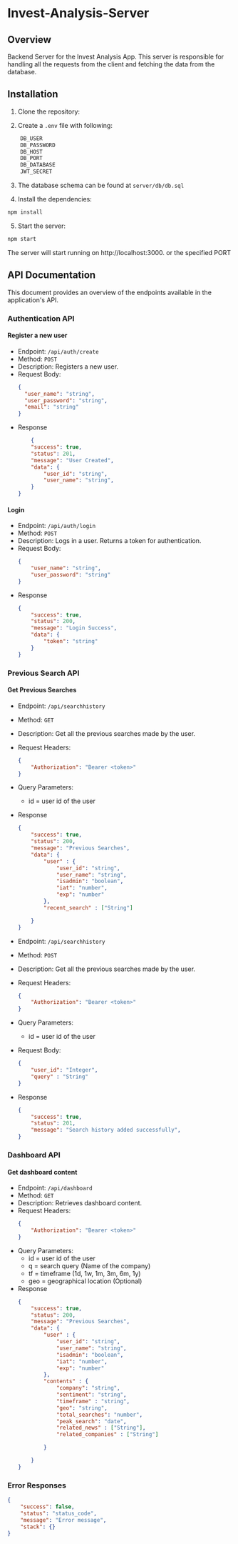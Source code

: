 # Invest-Analysis-Server

## Overview

Backend Server for the Invest Analysis App. This server is responsible for handling all the requests from the client and fetching the data from the database.

## Installation

1. Clone the repository:

2. Create a `.env` file with following:

```bash
    DB_USER
    DB_PASSWORD
    DB_HOST
    DB_PORT
    DB_DATABASE
    JWT_SECRET
```

3. The database schema can be found at `server/db/db.sql`

4. Install the dependencies:

```bash
npm install
```

5. Start the server:

```bash
npm start
```

The server will start running on http://localhost:3000. or the specified PORT

## API Documentation

This document provides an overview of the endpoints available in the application's API.

### Authentication API


#### Register a new user

- Endpoint: `/api/auth/create`
- Method: `POST`
- Description: Registers a new user.
- Request Body:
  ```json
  {
    "user_name": "string",
    "user_password": "string",
    "email": "string"
  }
  ```
- Response
    ```json
        {
        "success": true,
        "status": 201,
        "message": "User Created",
        "data": {
            "user_id": "string",
            "user_name": "string",
        }
    }
    ```

#### Login
- Endpoint: `/api/auth/login`
- Method: `POST`
- Description: Logs in a user. Returns a token for authentication.
- Request Body:
    ```json
    {
        "user_name": "string",
        "user_password": "string"
    }
    ```
- Response
    ```json
    {
        "success": true,
        "status": 200,
        "message": "Login Success",
        "data": {
            "token": "string"
        }
    }
    ```

### Previous Search API
#### Get Previous Searches
- Endpoint: `/api/searchhistory`
- Method: `GET`
- Description: Get all the previous searches made by the user.
- Request Headers:
    ```json
    {
        "Authorization": "Bearer <token>"   
    }
    ```
- Query Parameters:
    - id = user id of the user
- Response
    ```json
    {
        "success": true,
        "status": 200,
        "message": "Previous Searches",
        "data": {
            "user" : {
                "user_id": "string",
                "user_name": "string",
                "isadmin": "boolean",
                "iat": "number",
                "exp": "number"
            },
            "recent_search" : ["String"]

        }
    }
    ```

- Endpoint: `/api/searchhistory`
- Method: `POST`
- Description: Get all the previous searches made by the user.
- Request Headers:
    ```json
    {
        "Authorization": "Bearer <token>"   
    }
    ```
- Query Parameters:
    - id = user id of the user
- Request Body:
    ```json
    {
        "user_id": "Integer",
        "query" : "String"
    }
    ```
- Response
    ```json
    {
        "success": true,
        "status": 201,
        "message": "Search history added successfully",
    }
    ```

### Dashboard API
#### Get dashboard content
- Endpoint: `/api/dashboard`
- Method: `GET`
- Description: Retrieves dashboard content.
- Request Headers:
    ```json
    {
        "Authorization": "Bearer <token>"   
    }
    ```
- Query Parameters:
    - id = user id of the user
    - q = search query (Name of the company)
    - tf = timeframe (1d, 1w, 1m, 3m, 6m, 1y)
    - geo = geographical location (Optional)
- Response
    ```json
    {
        "success": true,
        "status": 200,
        "message": "Previous Searches",
        "data": {
            "user" : {
                "user_id": "string",
                "user_name": "string",
                "isadmin": "boolean",
                "iat": "number",
                "exp": "number"
            },
            "contents" : {
                "company": "string",
                "sentiment": "string",
                "timeframe" : "string",
                "geo": "string",
                "total_searches": "number",
                "peak_search": "date",
                "related_news" : ["String"],
                "related_companies" : ["String"]

            }

        }
    }
    ```

### Error Responses
```json
{
    "success": false,
    "status": "status_code",
    "message": "Error message",
    "stack": {}
}
```